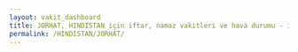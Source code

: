 ```yaml
---
layout: vakit_dashboard
title: JORHAT, HINDISTAN için iftar, namaz vakitleri ve hava durumu - ilçe/eyalet seç
permalink: /HINDISTAN/JORHAT/
---
```


<script type="text/javascript">
  var GLOBAL_COUNTRY = 'HINDISTAN';
  var GLOBAL_CITY = 'JORHAT';
  var GLOBAL_STATE = '';
  var lat = 72;
  var lon = 21;
</script>
